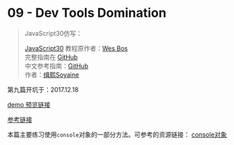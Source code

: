 # 09 - Dev Tools Domination

> JavaScript30仿写：
>
> [JavaScript30](https://javascript30.com) 教程原作者：[Wes Bos](https://github.com/wesbos)    
> 完整指南在 [GitHub](https://github.com/wesbos/JavaScript30)  
> 中文参考指南：[GitHub](https://github.com/soyaine/JavaScript30)  
> 作者：[缉熙Soyaine](https://github.com/soyaine)

第九篇开坑于：2017.12.18

[demo 预览链接](https://hehe1111.github.io/js_demo/js30/09%20-%20Dev%20Tools%20Domination/)

[参考链接](https://github.com/soyaine/JavaScript30/tree/master/09%20-%20Dev%20Tools%20Domination)

本篇主要练习使用`console`对象的一部分方法。可参考的资源链接：
[console对象](http://javascript.ruanyifeng.com/stdlib/console.html)
